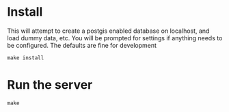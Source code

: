 # Install

This will attempt to create a postgis enabled database on localhost, and load
dummy data, etc. You will be prompted for settings if anything needs to be
configured. The defaults are fine for development

    make install

# Run the server

    make
